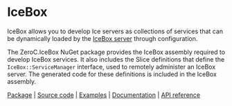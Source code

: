 # IceBox

IceBox allows you to develop Ice servers as collections of services that can be dynamically loaded by the
[IceBox server] through configuration.

The ZeroC.IceBox NuGet package provides the IceBox assembly required to develop IceBox services. It also includes the
Slice definitions that define the `IceBox::ServiceManager` interface, used to remotely administer an IceBox server. The
generated code for these definitions is included in the IceBox assembly.

[Package][package] | [Source code][source] | [Examples][examples] | [Documentation][docs] | [API reference][api]

[api]: https://code.zeroc.com/ice/main/api/csharp/api/IceBox.html
[docs]:https://docs.zeroc.com/ice/latest/csharp/
[examples]: https://github.com/zeroc-ice/ice-demos/tree/main/csharp
[package]: https://www.nuget.org/packages/ZeroC.IceBox
[IceBox server]: https://www.nuget.org/packages/iceboxnet
[source]: https://github.com/zeroc-ice/ice/tree/main/csharp/src/IceBox
